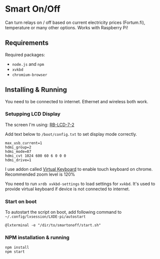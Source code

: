 # Smart On/Off

Can turn relays on / off based on current electricity prices (Fortum.fi), temperature or many other options. Works with Raspberry Pi!

## Requirements

Required packages:
* `node.js` and `npm`
* `xvkbd`
* `chromium-browser`

## Installing & Running

You need to be connected to internet. Ethernet and wireless both work.

### Setupping LCD Display

The screen I'm using: [RB-LCD-7-2](https://www.conrad.de/de/raspberry-pi-display-modul-rb-lcd-7-2-raspberry-pi-banana-pi-cubieboard-pcduino-1543962.html)

Add text below to `/boot/config.txt` to set display mode correctly.

```
max_usb_current=1
hdmi_group=2
hdmi_mode=87
hdmi_cvt 1024 600 60 6 0 0 0
hdmi_drive=1
```

I use addon called [Virtual Keyboard](https://chrome.google.com/webstore/detail/virtual-keyboard/pflmllfnnabikmfkkaddkoolinlfninn) to enable touch keyboard on chrome. Recommended zoom level is 120%

You need to run `xrdb xvkbd-settings` to load settings for `xvkbd`. It's used to provide virtual keyboard if device is not connected to internet.

### Start on boot

To autostart the script on boot, add following command to `~/.config/lxsession/LXDE-pi/autostart`

`@lxterminal -e "/dir/to/smartonoff/start.sh"`

### NPM installation & running

```
npm install
npm start
```

